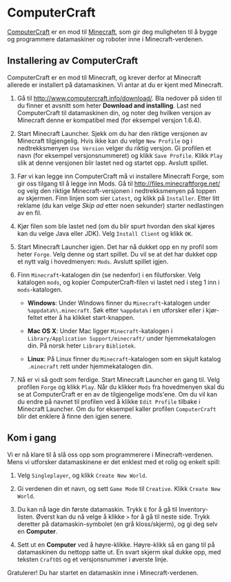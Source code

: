 ComputerCraft
=============

[ComputerCraft](http://www.computercraft.info/) er en mod til
[Minecraft](https://minecraft.net/), som gir deg muligheten til å
bygge og programmere datamaskiner og roboter inne i
Minecraft-verdenen.

## Installering av ComputerCraft

ComputerCraft er en mod til Minecraft, og krever derfor at Minecraft
allerede er installert på datamaskinen. Vi antar at du er kjent med
Minecraft.

1. Gå til <http://www.computercraft.info/download/>. Bla nedover på
   siden til du finner et avsnitt som heter __Download and
   installing__. Last ned ComputerCraft til datamaskinen din, og noter
   deg hvilken versjon av Minecraft denne er kompatibel med (for
   eksempel versjon 1.6.4).

2. Start Minecraft Launcher. Sjekk om du har den riktige versjonen av
   Minecraft tilgjengelig. Hvis ikke kan du velge `New Profile` og i
   nedtrekksmenyen `Use Version` velger du riktig versjon. Gi profilen
   et navn (for eksempel versjonsnummeret) og klikk `Save
   Profile`. Klikk `Play` slik at denne versjonen blir lastet ned og
   startet opp. Avslutt spillet.

3. Før vi kan legge inn ComputerCraft må vi installere Minecraft
   Forge, som gir oss tilgang til å legge inn Mods. Gå til
   <http://files.minecraftforge.net/> og velg den riktige
   Minecraft-versjonen i nedtrekksmenyen på toppen av skjermen. Finn
   linjen som sier `Latest`, og klikk på `Installer`. Etter litt
   reklame (du kan velge *Skip ad* etter noen sekunder) starter
   nedlastingen av en fil.

4. Kjør filen som ble lastet ned (om du blir spurt hvordan den skal
   kjøres kan du velge Java eller JDK). Velg `Install Client` og klikk
   `OK`.

5. Start Minecraft Launcher igjen. Det har nå dukket opp en ny profil
   som heter `Forge`. Velg denne og start spillet. Du vil se at det
   har dukket opp et nytt valg i hovedmenyen: `Mods`. Avslutt spillet
   igjen.

6. Finn `Minecraft`-katalogen din (se nedenfor) i en filutforsker.
   Velg katalogen `mods`, og kopier ComputerCraft-filen vi lastet ned
   i steg 1 inn i `mods`-katalogen.

    - __Windows__: Under Windows finner du `Minecraft`-katalogen under
      `%appdata%\.minecraft`. Søk etter `%appdata%` i en utforsker
      eller i kjør-feltet etter å ha klikket start-knappen.
	  
	- __Mac OS X__: Under Mac ligger `Minecraft`-katalogen i
      `Library/Application Support/minecraft/` under hjemmekatalogen
      din. På norsk heter `Library` `Bibliotek`.
	  
	- __Linux__: På Linux finner du `Minecraft`-katalogen som en
      skjult katalog `.minecraft` rett under hjemmekatalogen din.

7. Nå er vi så godt som ferdige. Start Minecraft Launcher en gang
   til. Velg profilen `Forge` og klikk `Play`. Når du klikker `Mods`
   fra hovedmenyen skal du se at ComputerCraft er en av de
   tilgjengelige mods'ene. Om du vil kan du endre på navnet til
   profilen ved å klikke `Edit Profile` tilbake i Minecraft
   Launcher. Om du for eksempel kaller profilen `ComputerCraft` blir
   det enklere å finne den igjen senere.

## Kom i gang

Vi er nå klare til å slå oss opp som programmerere i
Minecraft-verdenen. Mens vi utforsker datamaskinene er det enklest med
et rolig og enkelt spill:

1. Velg `Singleplayer`, og klikk `Create New World`.

2. Gi verdenen din et navn, og sett `Game Mode` til `Creative`. Klikk
   `Create New World`.

3. Du kan nå lage din første datamaskin.  Trykk `E` for å gå til
   Inventory-listen. Øverst kan du nå velge å klikke `>` for å gå til
   neste side. Trykk deretter på datamaskin-symbolet (en grå
   kloss/skjerm), og gi deg selv en __Computer__.

4. Sett ut en __Computer__ ved å høyre-klikke. Høyre-klikk så en gang
   til på datamaskinen du nettopp satte ut. En svart skjerm skal dukke
   opp, med teksten `CraftOS` og et versjonsnummer i øverste
   linje.

Gratulerer! Du har startet en datamaskin inne i Minecraft-verdenen.
